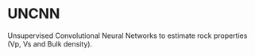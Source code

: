 # UNCNN
Unsupervised Convolutional Neural Networks to estimate rock properties (Vp, Vs and Bulk density).
